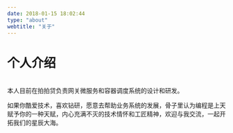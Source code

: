 ```yaml
---
date: 2018-01-15 18:02:44
type: "about"
webtitle: "关于"
---
```


个人介绍
===
</br>
本人目前在拍拍贷负责网关微服务和容器调度系统的设计和研发。

如果你酷爱技术，喜欢钻研，愿意去帮助业务系统的发展，骨子里认为编程是上天赋予你的一种天赋，内心充满不灭的技术情怀和工匠精神，欢迎与我交流，一起开拓我们的星辰大海。





